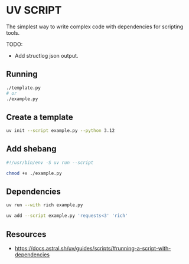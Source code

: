 # UV SCRIPT

The simplest way to write complex code with dependencies for scripting tools.  

TODO:

* Add structlog json output.

## Running

```sh
./template.py
# or 
./example.py
```

## Create a template

```sh
uv init --script example.py --python 3.12
```

## Add shebang

```sh
#!/usr/bin/env -S uv run --script

chmod +x ./example.py 
```

## Dependencies

```sh
uv run --with rich example.py

uv add --script example.py 'requests<3' 'rich'
```

## Resources

* https://docs.astral.sh/uv/guides/scripts/#running-a-script-with-dependencies
